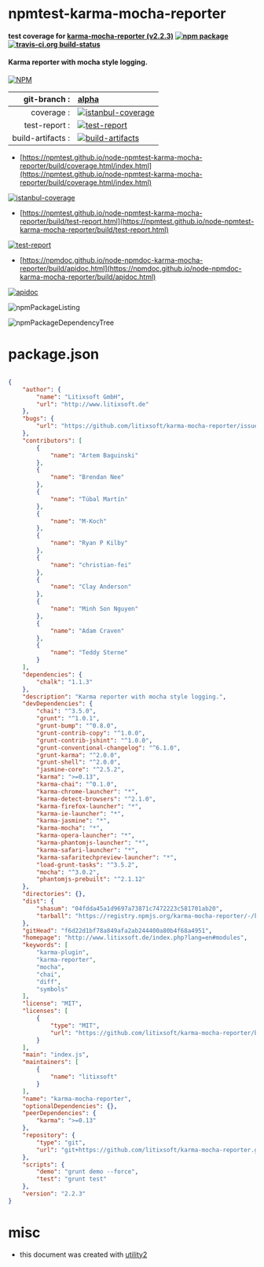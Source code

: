 # npmtest-karma-mocha-reporter

#### test coverage for  [karma-mocha-reporter (v2.2.3)](http://www.litixsoft.de/index.php?lang=en#modules)  [![npm package](https://img.shields.io/npm/v/npmtest-karma-mocha-reporter.svg?style=flat-square)](https://www.npmjs.org/package/npmtest-karma-mocha-reporter) [![travis-ci.org build-status](https://api.travis-ci.org/npmtest/node-npmtest-karma-mocha-reporter.svg)](https://travis-ci.org/npmtest/node-npmtest-karma-mocha-reporter)

#### Karma reporter with mocha style logging.

[![NPM](https://nodei.co/npm/karma-mocha-reporter.png?downloads=true&downloadRank=true&stars=true)](https://www.npmjs.com/package/karma-mocha-reporter)

| git-branch : | [alpha](https://github.com/npmtest/node-npmtest-karma-mocha-reporter/tree/alpha)|
|--:|:--|
| coverage : | [![istanbul-coverage](https://npmtest.github.io/node-npmtest-karma-mocha-reporter/build/coverage.badge.svg)](https://npmtest.github.io/node-npmtest-karma-mocha-reporter/build/coverage.html/index.html)|
| test-report : | [![test-report](https://npmtest.github.io/node-npmtest-karma-mocha-reporter/build/test-report.badge.svg)](https://npmtest.github.io/node-npmtest-karma-mocha-reporter/build/test-report.html)|
| build-artifacts : | [![build-artifacts](https://npmtest.github.io/node-npmtest-karma-mocha-reporter/glyphicons_144_folder_open.png)](https://github.com/npmtest/node-npmtest-karma-mocha-reporter/tree/gh-pages/build)|

- [https://npmtest.github.io/node-npmtest-karma-mocha-reporter/build/coverage.html/index.html](https://npmtest.github.io/node-npmtest-karma-mocha-reporter/build/coverage.html/index.html)

[![istanbul-coverage](https://npmtest.github.io/node-npmtest-karma-mocha-reporter/build/screenCapture.buildCi.browser.%252Ftmp%252Fbuild%252Fcoverage.lib.html.png)](https://npmtest.github.io/node-npmtest-karma-mocha-reporter/build/coverage.html/index.html)

- [https://npmtest.github.io/node-npmtest-karma-mocha-reporter/build/test-report.html](https://npmtest.github.io/node-npmtest-karma-mocha-reporter/build/test-report.html)

[![test-report](https://npmtest.github.io/node-npmtest-karma-mocha-reporter/build/screenCapture.buildCi.browser.%252Ftmp%252Fbuild%252Ftest-report.html.png)](https://npmtest.github.io/node-npmtest-karma-mocha-reporter/build/test-report.html)

- [https://npmdoc.github.io/node-npmdoc-karma-mocha-reporter/build/apidoc.html](https://npmdoc.github.io/node-npmdoc-karma-mocha-reporter/build/apidoc.html)

[![apidoc](https://npmdoc.github.io/node-npmdoc-karma-mocha-reporter/build/screenCapture.buildCi.browser.%252Ftmp%252Fbuild%252Fapidoc.html.png)](https://npmdoc.github.io/node-npmdoc-karma-mocha-reporter/build/apidoc.html)

![npmPackageListing](https://npmtest.github.io/node-npmtest-karma-mocha-reporter/build/screenCapture.npmPackageListing.svg)

![npmPackageDependencyTree](https://npmtest.github.io/node-npmtest-karma-mocha-reporter/build/screenCapture.npmPackageDependencyTree.svg)



# package.json

```json

{
    "author": {
        "name": "Litixsoft GmbH",
        "url": "http://www.litixsoft.de"
    },
    "bugs": {
        "url": "https://github.com/litixsoft/karma-mocha-reporter/issues"
    },
    "contributors": [
        {
            "name": "Artem Baguinski"
        },
        {
            "name": "Brendan Nee"
        },
        {
            "name": "Túbal Martín"
        },
        {
            "name": "M-Koch"
        },
        {
            "name": "Ryan P Kilby"
        },
        {
            "name": "christian-fei"
        },
        {
            "name": "Clay Anderson"
        },
        {
            "name": "Minh Son Nguyen"
        },
        {
            "name": "Adam Craven"
        },
        {
            "name": "Teddy Sterne"
        }
    ],
    "dependencies": {
        "chalk": "1.1.3"
    },
    "description": "Karma reporter with mocha style logging.",
    "devDependencies": {
        "chai": "^3.5.0",
        "grunt": "^1.0.1",
        "grunt-bump": "^0.8.0",
        "grunt-contrib-copy": "^1.0.0",
        "grunt-contrib-jshint": "^1.0.0",
        "grunt-conventional-changelog": "^6.1.0",
        "grunt-karma": "^2.0.0",
        "grunt-shell": "^2.0.0",
        "jasmine-core": "^2.5.2",
        "karma": ">=0.13",
        "karma-chai": "^0.1.0",
        "karma-chrome-launcher": "*",
        "karma-detect-browsers": "^2.1.0",
        "karma-firefox-launcher": "*",
        "karma-ie-launcher": "*",
        "karma-jasmine": "*",
        "karma-mocha": "*",
        "karma-opera-launcher": "*",
        "karma-phantomjs-launcher": "*",
        "karma-safari-launcher": "*",
        "karma-safaritechpreview-launcher": "*",
        "load-grunt-tasks": "^3.5.2",
        "mocha": "^3.0.2",
        "phantomjs-prebuilt": "^2.1.12"
    },
    "directories": {},
    "dist": {
        "shasum": "04fdda45a1d9697a73871c7472223c581701ab20",
        "tarball": "https://registry.npmjs.org/karma-mocha-reporter/-/karma-mocha-reporter-2.2.3.tgz"
    },
    "gitHead": "f6d22d1bf78a849afa2ab244400a80b4f68a4951",
    "homepage": "http://www.litixsoft.de/index.php?lang=en#modules",
    "keywords": [
        "karma-plugin",
        "karma-reporter",
        "mocha",
        "chai",
        "diff",
        "symbols"
    ],
    "license": "MIT",
    "licenses": [
        {
            "type": "MIT",
            "url": "https://github.com/litixsoft/karma-mocha-reporter/blob/master/LICENSE"
        }
    ],
    "main": "index.js",
    "maintainers": [
        {
            "name": "litixsoft"
        }
    ],
    "name": "karma-mocha-reporter",
    "optionalDependencies": {},
    "peerDependencies": {
        "karma": ">=0.13"
    },
    "repository": {
        "type": "git",
        "url": "git+https://github.com/litixsoft/karma-mocha-reporter.git"
    },
    "scripts": {
        "demo": "grunt demo --force",
        "test": "grunt test"
    },
    "version": "2.2.3"
}
```



# misc
- this document was created with [utility2](https://github.com/kaizhu256/node-utility2)
